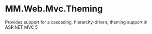MM.Web.Mvc.Theming
==================

Provides support for a cascading, hierarchy-driven, theming support in ASP.NET MVC 5
